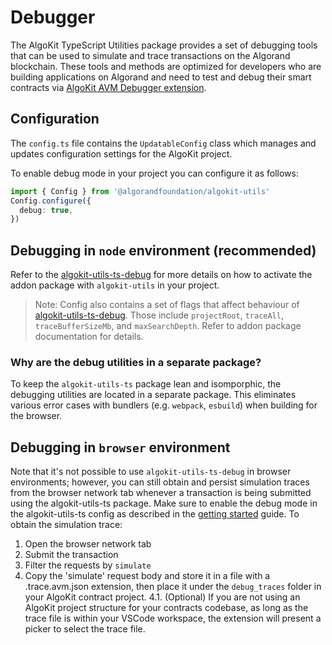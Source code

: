 # Debugger

The AlgoKit TypeScript Utilities package provides a set of debugging tools that can be used to simulate and trace transactions on the Algorand blockchain. These tools and methods are optimized for developers who are building applications on Algorand and need to test and debug their smart contracts via [AlgoKit AVM Debugger extension](https://github.com/algorandfoundation/algokit-avm-vscode-debugger).

## Configuration

The `config.ts` file contains the `UpdatableConfig` class which manages and updates configuration settings for the AlgoKit project.

To enable debug mode in your project you can configure it as follows:

```ts
import { Config } from '@algorandfoundation/algokit-utils'
Config.configure({
  debug: true,
})
```

## Debugging in `node` environment (recommended)

Refer to the [algokit-utils-ts-debug](https://github.com/algorandfoundation/algokit-utils-ts-debug) for more details on how to activate the addon package with `algokit-utils` in your project.

> Note: Config also contains a set of flags that affect behaviour of [algokit-utils-ts-debug](https://github.com/algorandfoundation/algokit-utils-ts-debug). Those include `projectRoot`, `traceAll`, `traceBufferSizeMb`, and `maxSearchDepth`. Refer to addon package documentation for details.

### Why are the debug utilities in a separate package?

To keep the `algokit-utils-ts` package lean and isomporphic, the debugging utilities are located in a separate package. This eliminates various error cases with bundlers (e.g. `webpack`, `esbuild`) when building for the browser.

## Debugging in `browser` environment

Note that it's not possible to use `algokit-utils-ts-debug` in browser environments; however, you can still obtain and persist simulation traces from the browser network tab whenever a transaction is being submitted using the algokit-utils-ts package. Make sure to enable the debug mode in the algokit-utils-ts config as described in the [getting started](./docs/code/getting-started.md) guide. To obtain the simulation trace:

1. Open the browser network tab
2. Submit the transaction
3. Filter the requests by `simulate`
4. Copy the 'simulate' request body and store it in a file with a .trace.avm.json extension, then place it under the `debug_traces` folder in your AlgoKit contract project.
   4.1. (Optional) If you are not using an AlgoKit project structure for your contracts codebase, as long as the trace file is within your VSCode workspace, the extension will present a picker to select the trace file.
